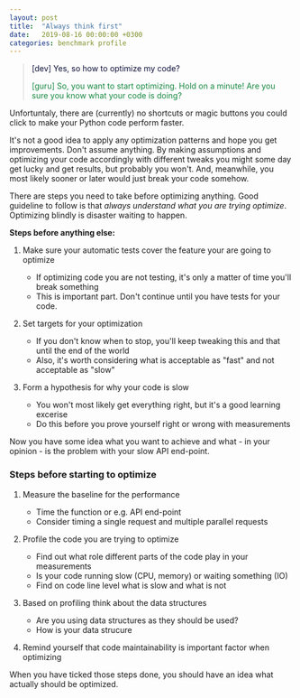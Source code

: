 ```yaml
---
layout: post
title:  "Always think first"
date:   2019-08-16 00:00:00 +0300
categories: benchmark profile
---
```


>
> <span style="color: #0e103a;"> \[dev\] Yes, so how to optimize my code? </span>
>
> <span style="color: #15873f;"> \[guru\] So, you want to start optimizing. Hold on a minute! Are you sure you know what your code is doing? </span>
>

Unfortuntaly, there are (currently) no shortcuts or magic buttons you could click to make your Python code perform faster.

It's not a good idea to apply any optimization patterns and hope you get improvements. Don't assume anything. By making assumptions and optimizing your code accordingly with different tweaks you might some day get lucky and get results, but probably you won't. And, meanwhile, you most likely sooner or later would just break your code somehow. 

There are steps you need to take before optimizing anything. Good guideline to follow is that _always understand what you are trying optimize_. Optimizing blindly is disaster waiting to happen.

**Steps before anything else:**

1. Make sure your automatic tests cover the feature your are going to optimize
    - If optimizing code you are not testing, it's only a matter of time you'll break something
    - This is important part. Don't continue until you have tests for your code.

1. Set targets for your optimization
    - If you don't know when to stop, you'll keep tweaking this and that until the end of the world
    - Also, it's worth considering what is acceptable as "fast" and not acceptable as "slow"

1. Form a hypothesis for why your code is slow
    - You won't most likely get everything right, but it's a good learning excerise
    - Do this before you prove yourself right or wrong with measurements

Now you have some idea what you want to achieve and what - in your opinion - is the problem with your slow API end-point. 


### Steps before starting to optimize

1.  Measure the baseline for the performance
    - Time the function or e.g. API end-point
    - Consider timing a single request and multiple parallel requests

1. Profile the code you are trying to optimize
    - Find out what role different parts of the code play in your measurements
    - Is your code running slow (CPU, memory) or waiting something (IO)
    - Find on code line level what is slow and what is not

1. Based on profiling think about the data structures
    - Are you using data structures as they should be used?
    - How is your data strucure 

1. Remind yourself that code maintainability is important factor when optimizing


When you have ticked those steps done, you should have an idea what actually should be optimized.
